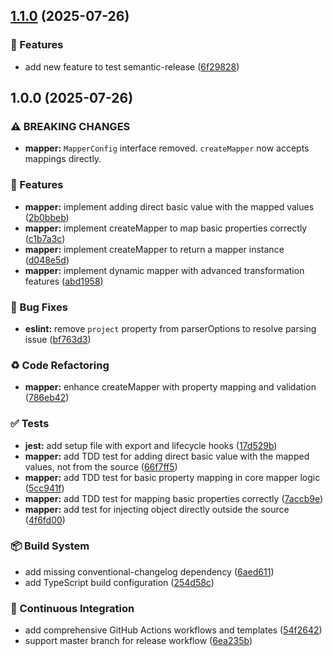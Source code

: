 ## [1.1.0](https://github.com/mahmoudxyz/hassan/compare/v1.0.0...v1.1.0) (2025-07-26)

### 🚀 Features

* add new feature to test semantic-release ([6f29828](https://github.com/mahmoudxyz/hassan/commit/6f298286a2d8d3a15b31e67eacdd09cb58610313))

## 1.0.0 (2025-07-26)

### ⚠ BREAKING CHANGES

* **mapper:** `MapperConfig` interface removed.
`createMapper` now accepts mappings directly.

### 🚀 Features

* **mapper:** implement adding direct basic value with the mapped values ([2b0bbeb](https://github.com/mahmoudxyz/hassan/commit/2b0bbeba2c2bafb30921089368d7ac3ff7843060))
* **mapper:** implement createMapper to map basic properties correctly ([c1b7a3c](https://github.com/mahmoudxyz/hassan/commit/c1b7a3c9bcbbf5bcd7b515e722da045cf8cddacc))
* **mapper:** implement createMapper to return a mapper instance ([d048e5d](https://github.com/mahmoudxyz/hassan/commit/d048e5d30bff93237960bc1f10221c2274b22443))
* **mapper:** implement dynamic mapper with advanced transformation features ([abd1958](https://github.com/mahmoudxyz/hassan/commit/abd1958824449537d84cb7fa567131f4876f7cfd))

### 🐛 Bug Fixes

* **eslint:** remove `project` property from parserOptions to resolve parsing issue ([bf763d3](https://github.com/mahmoudxyz/hassan/commit/bf763d3a5980502e95bae8cee72b05f9af08d35f))

### ♻️ Code Refactoring

* **mapper:** enhance createMapper with property mapping and validation ([786eb42](https://github.com/mahmoudxyz/hassan/commit/786eb428670f7c6cc4518215a663ac13f16a2d8d))

### ✅ Tests

* **jest:** add setup file with export and lifecycle hooks ([17d529b](https://github.com/mahmoudxyz/hassan/commit/17d529baadefe677b83312c63b02132c0ef05ce5))
* **mapper:** add TDD test for adding direct basic value with the mapped values, not from the source ([66f7ff5](https://github.com/mahmoudxyz/hassan/commit/66f7ff5c59c865efa7d59cb838fdee0dcc742de8))
* **mapper:** add TDD test for basic property mapping in core mapper logic ([5cc941f](https://github.com/mahmoudxyz/hassan/commit/5cc941f637187d1ed06d65357821b5cdba1eb608))
* **mapper:** add TDD test for mapping basic properties correctly ([7accb9e](https://github.com/mahmoudxyz/hassan/commit/7accb9e8a7873f1f366a6aebe1fabb1caa8e0535))
* **mapper:** add test for injecting object directly outside the source ([4f6fd00](https://github.com/mahmoudxyz/hassan/commit/4f6fd00d3112b5af0a32156633a88fb3dcf4b53f))

### 📦 Build System

* add missing conventional-changelog dependency ([6aed611](https://github.com/mahmoudxyz/hassan/commit/6aed61178f2a93dc082f61bf63dca64785d3f210))
* add TypeScript build configuration ([254d58c](https://github.com/mahmoudxyz/hassan/commit/254d58c6f444ef2a2fa2aac2e8451199b8e9c6b8))

### 🔄 Continuous Integration

* add comprehensive GitHub Actions workflows and templates ([54f2642](https://github.com/mahmoudxyz/hassan/commit/54f264253fd5ae57836120b29f7e09d2e7f12c6d))
* support master branch for release workflow ([6ea235b](https://github.com/mahmoudxyz/hassan/commit/6ea235b4e330f2d6b518ab8c9fc56fcb7bae652c))
